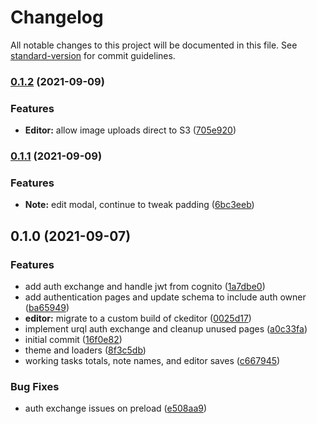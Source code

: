 # Changelog

All notable changes to this project will be documented in this file. See [standard-version](https://github.com/conventional-changelog/standard-version) for commit guidelines.

### [0.1.2](https://github.com/deldreth/markdown-editor-vue/compare/v0.1.1...v0.1.2) (2021-09-09)


### Features

* **Editor:** allow image uploads direct to S3 ([705e920](https://github.com/deldreth/markdown-editor-vue/commit/705e920bcd4b8735898715422e1183c0bb5338a9))

### [0.1.1](https://github.com/deldreth/markdown-editor-vue/compare/v0.1.0...v0.1.1) (2021-09-09)


### Features

* **Note:** edit modal, continue to tweak padding ([6bc3eeb](https://github.com/deldreth/markdown-editor-vue/commit/6bc3eeb98f6b02bcae5387b8eb6b31c9a5f9abff))

## 0.1.0 (2021-09-07)


### Features

* add auth exchange and handle jwt from cognito ([1a7dbe0](https://github.com/deldreth/markdown-editor-vue/commit/1a7dbe0cbe13e62f78ea2edceabd083b1ddabc05))
* add authentication pages and update schema to include auth owner ([ba65949](https://github.com/deldreth/markdown-editor-vue/commit/ba659496eead0927baff84720cf22d3c16ea1c7e))
* **editor:** migrate to a custom build of ckeditor ([0025d17](https://github.com/deldreth/markdown-editor-vue/commit/0025d178c89045700aefcb116559c591bf5b6d69))
* implement urql auth exchange and cleanup unused pages ([a0c33fa](https://github.com/deldreth/markdown-editor-vue/commit/a0c33fa4a32430f29b6ec3a4a7d3a94ca42b80ff))
* initial commit ([16f0e82](https://github.com/deldreth/markdown-editor-vue/commit/16f0e826cda9d4e8e633cdc2b14ed04e98d6e4a2))
* theme and loaders ([8f3c5db](https://github.com/deldreth/markdown-editor-vue/commit/8f3c5db0d8fc2d7df262c32cd34983b82517bb8c))
* working tasks totals, note names, and editor saves ([c667945](https://github.com/deldreth/markdown-editor-vue/commit/c667945faf1acce2b02f4f11bd97668c9b154b98))


### Bug Fixes

* auth exchange issues on preload ([e508aa9](https://github.com/deldreth/markdown-editor-vue/commit/e508aa969a01c7581273eba330a6fae77d3a4642))
